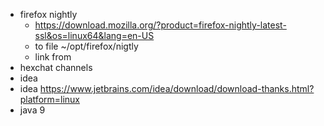* firefox nightly
  * https://download.mozilla.org/?product=firefox-nightly-latest-ssl&os=linux64&lang=en-US
  * to file ~/opt/firefox/nigtly
  * link from 
* hexchat channels
* idea
* idea https://www.jetbrains.com/idea/download/download-thanks.html?platform=linux
* java 9

